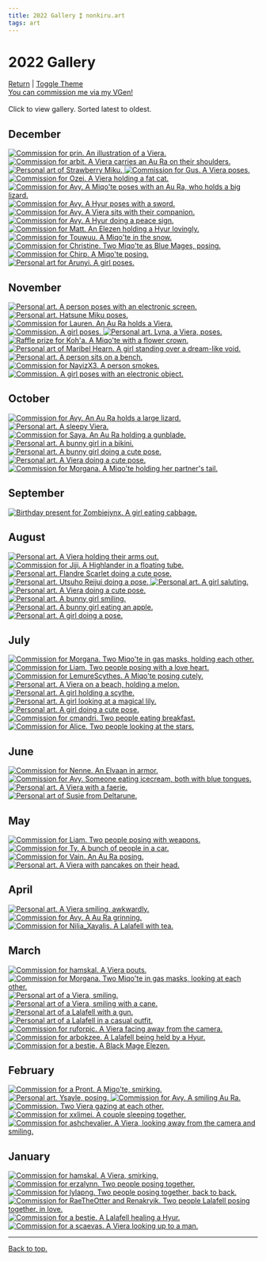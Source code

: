 ```yaml
---
title: 2022 Gallery ⁑ nonkiru.art
tags: art
---
```


<!-- bulk resize 300 height -->
<h1>2022 Gallery</h1>
<a href="/art/">Return</a> | <a href="#" id="theme-toggle" onclick="modeSwitcher()">Toggle Theme</a>
<br><a href="https://vgen.co/nonkiru">You can commission me via my VGen!</a>
<br>
<br>Click to view gallery. Sorted latest to oldest.
<div class="gallery">
<h2>December</h2>
<a href="/../assets/artwork/2022/prin.jpg" data-fancybox="gallery" data-caption="Commission for prin. An illustration of a Viera.">
    <img src="/../assets/artwork/2022/low/prin.png" alt="Commission for prin. An illustration of a Viera."  loading="lazy" />
</a>

<a href="/../assets/artwork/2022/arbit.png" data-fancybox="gallery" data-caption="Commission for arbit. A Viera carries an Au Ra on their shoulders.">
    <img src="/../assets/artwork/2022/low/arbit.png" alt="Commission for arbit. A Viera carries an Au Ra on their shoulders."  loading="lazy" />
</a>

<a href="/../assets/artwork/2022/strawberrymiku.png" data-fancybox="gallery" data-caption="Personal art of Strawberry Miku.">
    <img src="/../assets/artwork/2022/low/strawberrymiku.png" alt="Personal art of Strawberry Miku."  loading="lazy" />
</a>

<a href="/../assets/artwork/2022/gus.png" data-fancybox="gallery" data-caption="Commission for Gus. A Viera poses.">
    <img src="/../assets/artwork/2022/low/gus.png" alt="Commission for Gus. A Viera poses."  loading="lazy" />
</a>

<a href="/../assets/artwork/2022/ozei.png" data-fancybox="gallery" data-caption="Commission for Ozei. A Viera holding a fat cat.">
    <img src="/../assets/artwork/2022/low/ozei.png" alt="Commission for Ozei. A Viera holding a fat cat."  loading="lazy" />
</a>

<a href="/../assets/artwork/2022/avyvok2.png" data-fancybox="gallery" data-caption="Commission for Avy. A Miqo'te poses with an Au Ra, who holds a big lizard.">
    <img src="/../assets/artwork/2022/low/avyvok2.png" alt="Commission for Avy. A Miqo'te poses with an Au Ra, who holds a big lizard."  loading="lazy" />
</a>

<a href="/../assets/artwork/2022/jones.png" data-fancybox="gallery" data-caption="Commission for Avy. A Hyur poses with a sword.">
    <img src="/../assets/artwork/2022/low/jones.png" alt="Commission for Avy. A Hyur poses with a sword."  loading="lazy" />
</a>

<a href="/../assets/artwork/2022/myuriavy.png" data-fancybox="gallery" data-caption="Commission for Avy. A Viera sits with their companion.">
    <img src="/../assets/artwork/2022/low/myuriavy.png" alt="Commission for Avy. A Viera sits with their companion."  loading="lazy" />
</a>

<a href="/../assets/artwork/2022/ijidoa.png" data-fancybox="gallery" data-caption="Commission for Avy. A Hyur doing a peace sign.">
    <img src="/../assets/artwork/2022/low/ijidoa.png" alt="Commission for Avy. A Hyur doing a peace sign."  loading="lazy" />
</a>

<a href="/../assets/artwork/2022/matt.png" data-fancybox="gallery" data-caption="Commission for Matt. An Elezen holding a Hyur lovingly.">
    <img src="/../assets/artwork/2022/low/matt.png" alt="Commission for Matt. An Elezen holding a Hyur lovingly."  loading="lazy" />
</a>

<a href="/../assets/artwork/2022/touwuu.png" data-fancybox="gallery" data-caption="Commission for Touwuu. A Miqo'te in the snow.">
    <img src="/../assets/artwork/2022/low/touwuu.png" alt="Commission for Touwuu. A Miqo'te in the snow."  loading="lazy" />
</a>

<a href="/../assets/artwork/2022/christine.png" data-fancybox="gallery" data-caption="Commission for Christine. Two Miqo'te as Blue Mages, posing.">
    <img src="/../assets/artwork/2022/low/christine.png" alt="Commission for Christine. Two Miqo'te as Blue Mages, posing."  loading="lazy" />
</a>

<a href="/../assets/artwork/2022/chrip.png" data-fancybox="gallery" data-caption="Commission for Chirp. A Miqo'te posing.">
    <img src="/../assets/artwork/2022/low/chrip.png" alt="Commission for Chirp. A Miqo'te posing."  loading="lazy" />
</a>

<a href="/../assets/artwork/2022/nadia.png" data-fancybox="gallery" data-caption="Personal art for Arunyi. A girl poses.">
    <img src="/../assets/artwork/2022/low/nadia.png" alt="Personal art for Arunyi. A girl poses."  loading="lazy" />
</a>

<h2>November</h2>
<a href="/../assets/artwork/2022/jupiter.png" data-fancybox="gallery" data-caption="Personal art. A person poses with an electronic screen.">
    <img src="/../assets/artwork/2022/low/jupiter.png" alt="Personal art. A person poses with an electronic screen."  loading="lazy" />
</a>

<a href="/../assets/artwork/2022/miku.png" data-fancybox="gallery" data-caption="Personal art. Hatsune Miku poses.">
    <img src="/../assets/artwork/2022/low/miku.png" alt="Personal art. Hatsune Miku poses."  loading="lazy" />
</a>

<a href="/../assets/artwork/2022/lauren.png" data-fancybox="gallery" data-caption="Commission for Lauren. An Au Ra holds a Viera.">
    <img src="/../assets/artwork/2022/low/lauren.png" alt="Commission for Lauren. An Au Ra holds a Viera."  loading="lazy" />
</a>

<a href="/../assets/artwork/2022/kiso2.png" data-fancybox="gallery" data-caption="Commission. A girl poses.">
    <img src="/../assets/artwork/2022/low/kiso2.png" alt="Commission. A girl poses."  loading="lazy" />
</a>

<a href="/../assets/artwork/2022/lyna.png" data-fancybox="gallery" data-caption="Personal art. Lyna, a Viera, poses.">
    <img src="/../assets/artwork/2022/low/lyna.png" alt="Personal art. Lyna, a Viera, poses."  loading="lazy" />
</a>

<a href="/../assets/artwork/2022/koha.png" data-fancybox="gallery" data-caption="Raffle prize for Koh'a. A Miqo'te with a flower crown.">
    <img src="/../assets/artwork/2022/low/koha.png" alt="Raffle prize for Koh'a. A Miqo'te with a flower crown."  loading="lazy" />
</a>

<a href="/../assets/artwork/2022/maribel.jpg" data-fancybox="gallery" data-caption="Personal art of Maribel Hearn. A girl standing over a dream-like void.">
    <img src="/../assets/artwork/2022/low/maribel.png" alt="Personal art of Maribel Hearn. A girl standing over a dream-like void."  loading="lazy" />
</a>

<a href="/../assets/artwork/2022/myurinohn.png" data-fancybox="gallery" data-caption="Personal art. A person sits on a bench.">
    <img src="/../assets/artwork/2022/low/myurinohn.png" alt="Personal art. A person sits on a bench."  loading="lazy" />
</a>

<a href="/../assets/artwork/2022/NayizX3.png" data-fancybox="gallery" data-caption="Commission for NayizX3. A person smokes.">
    <img src="/../assets/artwork/2022/low/NayizX3.png" alt="Commission for NayizX3. A person smokes."  loading="lazy" />
</a>

<a href="/../assets/artwork/2022/kiso.png" data-fancybox="gallery" data-caption="Commission. A girl poses with an electronic object.">
    <img src="/../assets/artwork/2022/low/kiso.png" alt="Commission. A girl poses with an electronic object."  loading="lazy" />
</a>

<h2>October</h2>
<a href="/../assets/artwork/2022/voksis.png" data-fancybox="gallery" data-caption="Commission for Avy. An Au Ra holds a large lizard.">
    <img src="/../assets/artwork/2022/low/voksis.png" alt="Commission for Avy. An Au Ra holds a large lizard."  loading="lazy" />
</a>

<a href="/../assets/artwork/2022/myurisleepy.png" data-fancybox="gallery" data-caption="Personal art. A sleepy Viera.">
    <img src="/../assets/artwork/2022/low/myurisleepy.png" alt="Personal art. A sleepy Viera."  loading="lazy" />
</a>

<a href="/../assets/artwork/2022/saya.png" data-fancybox="gallery" data-caption="Commission for Saya. An Au Ra holding a gunblade.">
    <img src="/../assets/artwork/2022/low/saya.png" alt="Commission for Saya. An Au Ra holding a gunblade."  loading="lazy" />
</a>

<a href="/../assets/artwork/2022/beach.png" data-fancybox="gallery" data-caption="Personal art. A bunny girl in a bikini.">
    <img src="/../assets/artwork/2022/low/beach.png" alt="Personal art. A bunny girl in a bikini."  loading="lazy" />
</a>

<a href="/../assets/artwork/2022/non.png" data-fancybox="gallery" data-caption="Personal art. A bunny girl doing a cute pose.">
    <img src="/../assets/artwork/2022/low/non.png" alt="Personal art. A bunny girl doing a cute pose."  loading="lazy" />
</a>

<a href="/../assets/artwork/2022/myuri.png" data-fancybox="gallery" data-caption="Personal art. A Viera doing a cute pose.">
    <img src="/../assets/artwork/2022/low/myuri.png" alt="Personal art. A Viera doing a cute pose."  loading="lazy" />
</a>

<a href="/../assets/artwork/2022/morg.jpg" data-fancybox="gallery" data-caption="Commission for Morgana. A Miqo'te holding her partner's tail.">
    <img src="/../assets/artwork/2022/low/marcus.png" alt="Commission for Morgana. A Miqo'te holding her partner's tail."  loading="lazy" />
</a>

<h2>September</h2>
<a href="/../assets/artwork/2022/marybirthday.png" data-fancybox="gallery" data-caption="Birthday present for Zombiejynx. A girl eating cabbage.">
    <img src="/../assets/artwork/2022/low/marybirthday.png" alt="Birthday present for Zombiejynx. A girl eating cabbage."  loading="lazy" />
</a>


<h2>August</h2>
<a href="/../assets/artwork/2022/myuri2.jpg" data-fancybox="gallery" data-caption="Personal art. A Viera holding their arms out.">
    <img src="/../assets/artwork/2022/low/myuri2.png" alt="Personal art. A Viera holding their arms out."  loading="lazy" />
</a>

<a href="/../assets/artwork/2022/jiji.png" data-fancybox="gallery" data-caption="Commission for Jiji. A Highlander in a floating tube.">
    <img src="/../assets/artwork/2022/low/jiji.png" alt="Commission for Jiji. A Highlander in a floating tube."  loading="lazy" />
</a>

<a href="/../assets/artwork/2022/flandre.jpg" data-fancybox="gallery" data-caption="Personal art. Flandre Scarlet doing a cute pose.">
    <img src="/../assets/artwork/2022/low/flandre.png" alt="Personal art. Flandre Scarlet doing a cute pose."  loading="lazy" />
</a>

<a href="/../assets/artwork/2022/okuu.jpg" data-fancybox="gallery" data-caption="Personal art. Utsuho Reijui doing a pose.">
    <img src="/../assets/artwork/2022/low/okuu.png" alt="Personal art. Utsuho Reijui doing a pose."  loading="lazy" />
</a>

<a href="/../assets/artwork/2022/rune.png" data-fancybox="gallery" data-caption="Personal art. A girl saluting.">
    <img src="/../assets/artwork/2022/low/rune.png" alt="Personal art. A girl saluting."  loading="lazy" />
</a>

<a href="/../assets/artwork/2022/myu.png" data-fancybox="gallery" data-caption="Personal art. A Viera doing a cute pose.">
    <img src="/../assets/artwork/2022/low/myu.png" alt="Personal art. A Viera doing a cute pose."  loading="lazy" />
</a>

<a href="/../assets/artwork/2022/bnuuy.jpg" data-fancybox="gallery" data-caption="Personal art. A bunny girl smiling.">
    <img src="/../assets/artwork/2022/low/bnuuy.png" alt="Personal art. A bunny girl smiling."  loading="lazy" />
</a>

<a href="/../assets/artwork/2022/bunnycind.png" data-fancybox="gallery" data-caption="Personal art. A bunny girl eating an apple.">
    <img src="/../assets/artwork/2022/low/bunnycind.png" alt="Personal art. A bunny girl eating an apple."  loading="lazy" />
</a>

<a href="/../assets/artwork/2022/sui.png" data-fancybox="gallery" data-caption="Personal art. A girl doing a pose.">
    <img src="/../assets/artwork/2022/low/sui.png" alt="Personal art. A girl doing a pose."  loading="lazy" />
</a>


<h2>July</h2>
<a href="/../assets/artwork/2022/coffin.png" data-fancybox="gallery" data-caption="Commission for Morgana. Two Miqo'te in gas masks, holding each other.">
    <img src="/../assets/artwork/2022/low/coffin.png" alt="Commission for Morgana. Two Miqo'te in gas masks, holding each other."  loading="lazy" />
</a>

<a href="/../assets/artwork/2022/liam.png" data-fancybox="gallery" data-caption="Commission for Liam. Two people posing with a love heart.">
    <img src="/../assets/artwork/2022/low/liam.png" alt="Commission for Liam. Two people posing with a love heart."  loading="lazy" />
</a>

<a href="/../assets/artwork/2022/lemurescythes.jpg" data-fancybox="gallery" data-caption="Commission for LemureScythes. A Miqo'te posing cutely.">
    <img src="/../assets/artwork/2022/low/lemurescythes.png" alt="Commission for LemureScythes. A Miqo'te posing cutely."  loading="lazy" />
</a>

<a href="/../assets/artwork/2022/myubeach.jpg" data-fancybox="gallery" data-caption="Personal art. A Viera on a beach, holding a melon.">
    <img src="/../assets/artwork/2022/low/myubeach.png" alt="Personal art. A Viera on a beach, holding a melon."  loading="lazy" />
</a>

<a href="/../assets/artwork/2022/jiji2.jpg" data-fancybox="gallery" data-caption="Personal art. A girl holding a scythe.">
    <img src="/../assets/artwork/2022/low/jiji2.png" alt="Personal art. A girl holding a scythe."  loading="lazy" />
</a>

<a href="/../assets/artwork/2022/poshu.png" data-fancybox="gallery" data-caption="Personal art. A girl looking at a magical lily.">
    <img src="/../assets/artwork/2022/low/poshu.png" alt="Personal art. A girl looking at a magical lily."  loading="lazy" />
</a>

<a href="/../assets/artwork/2022/myuu.jpg" data-fancybox="gallery" data-caption="Personal art. A girl doing a cute pose.">
    <img src="/../assets/artwork/2022/low/myuu.png" alt="Personal art. A girl doing a cute pose."  loading="lazy" />
</a>

<a href="/../assets/artwork/2022/cmandri.png" data-fancybox="gallery" data-caption="Commission for cmandri. Two people eating breakfast.">
    <img src="/../assets/artwork/2022/low/cmandri.png" alt="Commission for cmandri. Two people eating breakfast."  loading="lazy" />
</a>

<a href="/../assets/artwork/2022/alice.png" data-fancybox="gallery" data-caption="Commission for Alice. Two people looking at the stars.">
    <img src="/../assets/artwork/2022/low/alice.png" alt="Commission for Alice. Two people looking at the stars."  loading="lazy" />
</a>


<h2>June</h2>
<a href="/../assets/artwork/2022/Nenne.png" data-fancybox="gallery" data-caption="Commission for Nenne. An Elvaan in armor.">
    <img src="/../assets/artwork/2022/low/Nenne.png" alt="Commission for Nenne. An Elvaan in armor."  loading="lazy" />
</a>

<a href="/../assets/artwork/2022/bluetong.png" data-fancybox="gallery" data-caption="Commission for Avy. Someone eating icecream, both with blue tongues.">
    <img src="/../assets/artwork/2022/low/bluetong.png" alt="Commission for Avy. Someone eating icecream, both with blue tongues."  loading="lazy" />
</a>

<a href="/../assets/artwork/2022/myuuu.png" data-fancybox="gallery" data-caption="Personal art. A Viera with a faerie.">
    <img src="/../assets/artwork/2022/low/myuuu.png" alt="Personal art. A Viera with a faerie."  loading="lazy" />
</a>

<a href="/../assets/artwork/2022/susie.png" data-fancybox="gallery" data-caption="Personal art of Susie from Deltarune.">
    <img src="/../assets/artwork/2022/low/susie.png" alt="Personal art of Susie from Deltarune."  loading="lazy" />
</a>

<h2>May</h2>
<a href="/../assets/artwork/2022/liam2.png" data-fancybox="gallery" data-caption="Commission for Liam. Two people posing with weapons.">
    <img src="/../assets/artwork/2022/low/liam2.png" alt="Commission for Liam. Two people posing with weapons."  loading="lazy" />
</a>

<a href="/../assets/artwork/2022/ty.png" data-fancybox="gallery" data-caption="Commission for Ty. A bunch of people in a car.">
    <img src="/../assets/artwork/2022/low/ty.png" alt="Commission for Ty. A bunch of people in a car."  loading="lazy" />
</a>

<a href="/../assets/artwork/2022/vain.png" data-fancybox="gallery" data-caption="Commission for Vain. An Au Ra posing.">
    <img src="/../assets/artwork/2022/low/vain.png" alt="Commission for Vain. An Au Ra posing."  loading="lazy" />
</a>

<a href="/../assets/artwork/2022/myupancake.png" data-fancybox="gallery" data-caption="Personal art. A Viera with pancakes on their head.">
    <img src="/../assets/artwork/2022/low/myupancake.png" alt="Personal art. A Viera with pancakes on their head."  loading="lazy" />
</a>


<h2>April</h2>
<a href="/../assets/artwork/2022/myuriapril.png" data-fancybox="gallery" data-caption="Personal art. A Viera smiling, awkwardly.">
    <img src="/../assets/artwork/2022/low/myuriapril.png" alt="Personal art. A Viera smiling, awkwardly."  loading="lazy" />
</a>

<a href="/../assets/artwork/2022/voksis_sparkle.png" data-fancybox="gallery" data-caption="Commission for Avy. A Au Ra grinning.">
    <img src="/../assets/artwork/2022/low/voksis_sparkle.png" alt="Commission for Avy. A Au Ra grinning."  loading="lazy" />
</a>

<a href="/../assets/artwork/2022/Nilia_Xayalis.png" data-fancybox="gallery" data-caption="Commission for Nilia_Xayalis. A Lalafell with tea.">
    <img src="/../assets/artwork/2022/low/Nilia_Xayalis.png" alt="Commission for Nilia_Xayalis. A Lalafell with tea."  loading="lazy" />
</a>

<h2>March</h2>
<a href="/../assets/artwork/2022/hamskal.png" data-fancybox="gallery" data-caption="Commission for hamskal. A Viera pouts.">
    <img src="/../assets/artwork/2022/low/hamskal.png" alt="Commission for hamskal. A Viera pouts."  loading="lazy" />
</a>

<a href="/../assets/artwork/2022/coffinfetish.png" data-fancybox="gallery" data-caption="Commission for Morgana. Two Miqo'te in gas masks, looking at each other.">
    <img src="/../assets/artwork/2022/low/coffinfetish.png" alt="Commission for Morgana. Two Miqo'te in gas masks, looking at each other."  loading="lazy" />
</a>

<a href="/../assets/artwork/2022/bnuuy.png" data-fancybox="gallery" data-caption="Personal art of a Viera, smiling.">
    <img src="/../assets/artwork/2022/low/bnuuy.png" alt="Personal art of a Viera, smiling."  loading="lazy" />
</a>

<a href="/../assets/artwork/2022/bnuuy2.png" data-fancybox="gallery" data-caption="Personal art of a Viera, smiling with a cane.">
    <img src="/../assets/artwork/2022/low/bnuuy2.png" alt="Personal art of a Viera, smiling with a cane."  loading="lazy" />
</a>

<a href="/../assets/artwork/2022/gun.png" data-fancybox="gallery" data-caption="Personal art of a Lalafell with a gun.">
    <img src="/../assets/artwork/2022/low/gun.png" alt="Personal art of a Lalafell with a gun."  loading="lazy" />
</a>

<a href="/../assets/artwork/2022/warmup.png" data-fancybox="gallery" data-caption="Personal art of a Lalafell in a casual outfit.">
    <img src="/../assets/artwork/2022/low/warmup.png" alt="Personal art of a Lalafell in a casual outfit."  loading="lazy" />
</a>

<a href="/../assets/artwork/2022/ruforpic.png" data-fancybox="gallery" data-caption="Commission for ruforpic. A Viera facing away from the camera.">
    <img src="/../assets/artwork/2022/low/ruforpic.png" alt="Commission for ruforpic. A Viera facing away from the camera."  loading="lazy" />
</a>

<a href="/../assets/artwork/2022/arbokzee.jpg" data-fancybox="gallery" data-caption="Commission for arbokzee. A Lalafell being held by a Hyur.">
    <img src="/../assets/artwork/2022/low/arbokzee.png" alt="Commission for arbokzee. A Lalafell being held by a Hyur.  "  loading="lazy" />
</a>

<a href="/../assets/artwork/2022/obr.png" data-fancybox="gallery" data-caption="Commission for a bestie. A Black Mage Elezen.">
    <img src="/../assets/artwork/2022/low/obr.png" alt="Commission for a bestie. A Black Mage Elezen."  loading="lazy" />
</a>

<h2>February</h2>
<a href="/../assets/artwork/2022/pront.png" data-fancybox="gallery" data-caption="Commission for a Pront. A Miqo'te, smirking.">
    <img src="/../assets/artwork/2022/low/pront.png" alt="Commission for a Pront. A Miqo'te, smirking."  loading="lazy" />
</a>

<a href="/../assets/artwork/2022/ysayle.png" data-fancybox="gallery" data-caption="Personal art. Ysayle, posing.">
    <img src="/../assets/artwork/2022/low/ysayle.png" alt="Personal art. Ysayle, posing."  loading="lazy" />
</a>

<a href="/../assets/artwork/2022/voksis2.png" data-fancybox="gallery" data-caption="Commission for Avy. A smiling Au Ra.">
    <img src="/../assets/artwork/2022/low/voksis2.png" alt="Commission for Avy. A smiling Au Ra."  loading="lazy" />
</a>

<a href="/../assets/artwork/2022/berry.jpg" data-fancybox="gallery" data-caption="Commission. Two Viera gazing at each other.">
    <img src="/../assets/artwork/2022/low/berry.png" alt="Commission. Two Viera gazing at each other."  loading="lazy" />
</a>

<a href="/../assets/artwork/2022/xxlimei.png" data-fancybox="gallery" data-caption="Commission for xxlimei. A couple sleeping together.">
    <img src="/../assets/artwork/2022/low/xxlimei.png" alt="Commission for xxlimei. A couple sleeping together."  loading="lazy" />
</a>

<a href="/../assets/artwork/2022/ashchevalier.png" data-fancybox="gallery" data-caption="Commission for ashchevalier. A Viera, looking away from the camera and smiling.">
    <img src="/../assets/artwork/2022/low/ashchevalier.png" alt="Commission for ashchevalier. A Viera, looking away from the camera and smiling."  loading="lazy" />
</a>


<h2>January</h2>
<a href="/../assets/artwork/2022/hamskal2.jpg" data-fancybox="gallery" data-caption="Commission for hamskal. A Viera, smirking.">
    <img src="/../assets/artwork/2022/low/hamskal2.png" alt="Commission for hamskal. A Viera, smirking."  loading="lazy" />
</a>

<a href="/../assets/artwork/2022/erzalynn.png" data-fancybox="gallery" data-caption="Commission for erzalynn. Two people posing together.">
    <img src="/../assets/artwork/2022/low/erzalynn.png" alt="Commission for erzalynn. Two people posing together."  loading="lazy" />
</a>

<a href="/../assets/artwork/2022/lylapng.png" data-fancybox="gallery" data-caption="Commission for lylapng. Two people posing together, back to back.">
    <img src="/../assets/artwork/2022/low/lylapng.png" alt="Commission for lylapng. Two people posing together, back to back."  loading="lazy" />
</a>

<a href="/../assets/artwork/2022/rae.png" data-fancybox="gallery" data-caption="Commission for RaeTheOtter and Renakryik. Two people Lalafell posing together, in love.">
    <img src="/../assets/artwork/2022/low/rae.png" alt="Commission for RaeTheOtter and Renakryik. Two people Lalafell posing together, in love."  loading="lazy" />
</a>

<a href="/../assets/artwork/2022/bestie.png" data-fancybox="gallery" data-caption="Commission for a bestie. A Lalafell healing a Hyur.">
    <img src="/../assets/artwork/2022/low/bestie.png" alt="Commission for a bestie. A Lalafell healing a Hyur."  loading="lazy" />
</a>

<a href="/../assets/artwork/2022/scaevas.png" data-fancybox="gallery" data-caption="Commission for a scaevas. A Viera looking up to a man.">
    <img src="/../assets/artwork/2022/low/scaevas.png" alt="Commission for a scaevas. A Viera looking up to a man."  loading="lazy" />
</a>


</div>

<hr>
<a href="#">Back to top.</a>